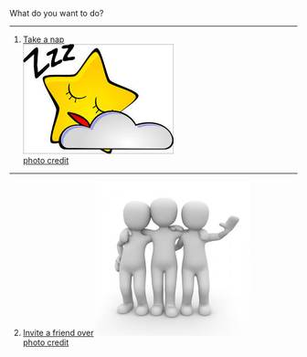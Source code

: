 What do you want to do?  

---

1. [Take a nap](../nap/nap.md)  
![](nap.png)  
[photo credit](https://www.google.com/)  

---

2. [Invite a friend over](../invite-friend/invite-friend.md) 
![](friends.png)  
[photo credit](https://www.google.com/)  

